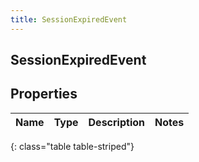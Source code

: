 ```yaml
---
title: SessionExpiredEvent
---
```

## SessionExpiredEvent


## Properties

| Name | Type | Description | Notes |
| ------------ | ------------- | ------------- | ------------- |
{: class="table table-striped"}



